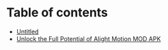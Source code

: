 # Table of contents

* [Untitled](README.md)
* [Unlock the Full Potential of Alight Motion MOD APK](unlock-the-full-potential-of-alight-motion-mod-apk.md)
